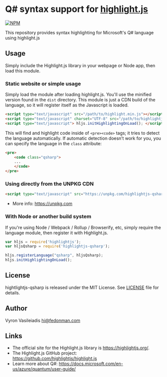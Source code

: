 # Q# syntax support for [highlight.js](https://highlightjs.org/)

[![NPM](https://nodei.co/npm/highlightjs-qsharp.png)](https://npmjs.org/package/highlightjs-qsharp)

This repository provides syntax highlighting for Microsoft's Q# language using highlight.js

## Usage

Simply include the Highlight.js library in your webpage or Node app, then load this module.

### Static website or simple usage

Simply load the module after loading highlight.js. You'll use the minified version found in the `dist` directory. This module is just a CDN build of the language, so it will register itself as the Javascript is loaded.

```html
<script type="text/javascript" src="/path/to/highlight.min.js"></script>
<script type="text/javascript" charset="UTF-8" src="/path/to/highlightjs-qsharp/dist/qsharp.min.js"></script>
<script type="text/javascript"> hljs.initHighlightingOnLoad(); </script>
```

This will find and highlight code inside of `<pre><code>` tags; it tries to detect the language automatically. If automatic detection doesn’t work for you, you can specify the language in the `class` attribute:

```html
<pre>
    <code class="qsharp">
    ...
    </code>
</pre>
```

### Using directly from the UNPKG CDN

```html
<script type="text/javascript" src="https://unpkg.com/highlightjs-qsharp/dist/qsharp.min.js"></script>
```

- More info: <https://unpkg.com>

### With Node or another build system

If you're using Node / Webpack / Rollup / Browserify, etc, simply require the language module, then register it with Highlight.js.

```javascript
var hljs = require('highlightjs');
var hljsQsharp = require('highlightjs-qsharp');

hljs.registerLanguage("qsharp", hljsQsharp);
hljs.initHighlightingOnLoad();
```

## License

hightlightjs-qsharp is released under the MIT License. See [LICENSE][1] file for details.

## Author

Vyron Vasileiadis <hi@fedonman.com>

## Links

- The official site for the Highlight.js library is <https://highlightjs.org/>.
- The Highlight.js GitHub project: <https://github.com/highlightjs/highlight.js>
- Learn more about Q#: <https://docs.microsoft.com/en-us/azure/quantum/user-guide/>

[1]: https://github.com/fedonman/highlightjs-qsharp/blob/master/LICENSE